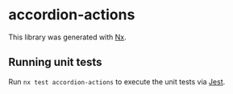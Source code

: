 # accordion-actions

This library was generated with [Nx](https://nx.dev).

## Running unit tests

Run `nx test accordion-actions` to execute the unit tests via [Jest](https://jestjs.io).
